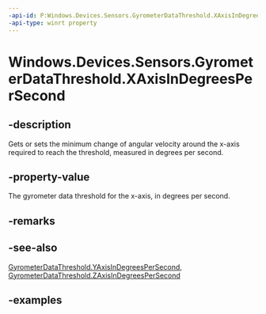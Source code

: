 ```yaml
---
-api-id: P:Windows.Devices.Sensors.GyrometerDataThreshold.XAxisInDegreesPerSecond
-api-type: winrt property
---
```


<!-- Property syntax.
public double XAxisInDegreesPerSecond { get;  set; }
-->

# Windows.Devices.Sensors.GyrometerDataThreshold.XAxisInDegreesPerSecond

## -description

Gets or sets the minimum change of angular velocity around the x-axis required to reach the threshold, measured in degrees per second.

## -property-value

The gyrometer data threshold for the x-axis, in degrees per second.

## -remarks

## -see-also

[GyrometerDataThreshold.YAxisInDegreesPerSecond](gyrometerdatathreshold_yaxisindegreespersecond.md), [GyrometerDataThreshold.ZAxisInDegreesPerSecond](gyrometerdatathreshold_zaxisindegreespersecond.md)

## -examples
